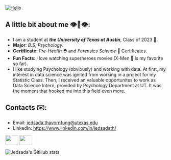 [![Hello](https://user-images.githubusercontent.com/107713085/188771577-ca5ec4fb-0644-4612-b370-fa54bb5720cc.png)](https://github.com/jedsadatha/jedsadatha)

## A little bit about me 👁👃👁: 
* I am a student at **_the University of Texas at Austin_**, Class of 2023 🧡.
* **Major**: _B.S, Psychology_.
* **Certificate**: _Pre-Health_ ⛑ and _Forensics Science_ 🔬 Certificates.
* **Fun Facts**: I love watching superheroes movies (X-Men 🧬 is my favorite so far). 
* I like studying Psychology (obviously) and working with data. At first, my interest in data science was ignited from working in a project for my Statistic Class. Then, I received an valuable opportunites to work as Data Science Intern, provided by Psychology Department at UT. It was the moment that hooked me into this field even more.  

## Contacts ✉️:
* Email: jedsada.thavornfung@utexas.edu
* LinkedIn: https://www.linkedin.com/in/jedsadath/
<p align="left">
<a href="https://www.linkedin.com/in/jedsadath/" target="blank"><img align="center" src="https://www.svgrepo.com/show/354000/linkedin-icon.svg" alt="" height="30" width="40" /></a>
<a href="https://www.instagram.com/j_jedsada_j/" target="blank"><img align="center" src="https://www.svgrepo.com/show/157806/instagram.svg" alt="" height="30" width="40" /></a>
</p>

![Jedsada's GitHub stats](https://github-readme-stats.vercel.app/api?username=jedsadatha&theme=slateorange&show_icons=true)

<!--
**jedsadatha/jedsadatha** is a ✨ _special_ ✨ repository because its `README.md` (this file) appears on your GitHub profile.

Here are some ideas to get you started:

- 🔭 I’m currently working on ...
- 🌱 I’m currently learning ...
- 👯 I’m looking to collaborate on ...
- 🤔 I’m looking for help with ...
- 💬 Ask me about ...
- 📫 How to reach me: ...
- 😄 Pronouns: ...
- ⚡ Fun fact: ...

- USE <br> to make the image not stick together (when posting two images).
-->
